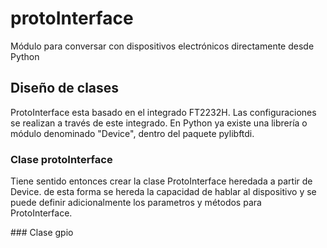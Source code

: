 # protoInterface
Módulo para conversar con dispositivos electrónicos directamente desde Python

## Diseño de clases
ProtoInterface esta basado en el integrado FT2232H. Las configuraciones se realizan a través de este integrado. 
En Python ya existe una librería o módulo denominado "Device", dentro del paquete pylibftdi.

### Clase protoInterface
Tiene sentido entonces crear la clase ProtoInterface heredada a partir de Device. de esta forma se hereda la capacidad de hablar al dispositivo y se puede
definir adicionalmente los parametros y métodos para ProtoInterface.

### Clase gpio



